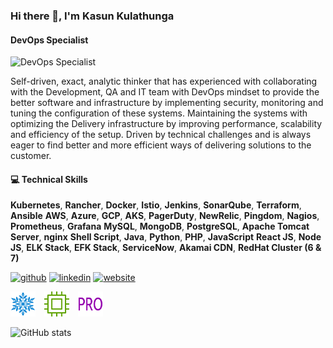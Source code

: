### Hi there 👋, I'm Kasun Kulathunga
#### DevOps Specialist
![DevOps Specialist](https://ibagroupit.com/wp-content/uploads/2020/05/banner_1300-357_devops.png)

Self-driven, exact, analytic thinker that has experienced with collaborating with the Development, QA and IT team with DevOps mindset to provide the better software and infrastructure by implementing security, monitoring and tuning the configuration of these systems. Maintaining the systems with optimizing the Delivery infrastructure by improving performance, scalability and efficiency of the setup. Driven by technical challenges and is always eager to find better and more efficient ways of delivering solutions to the customer.

#### 💻 Technical Skills

**Kubernetes**, **Rancher**, **Docker**, **Istio**, **Jenkins**, **SonarQube**, **Terraform**, **Ansible** 
**AWS**, **Azure**, **GCP**, **AKS**, **PagerDuty**, **NewRelic**, **Pingdom**, **Nagios**, **Prometheus**, **Grafana** 
**MySQL**, **MongoDB**, **PostgreSQL**, **Apache Tomcat Server**, **nginx** 
**Shell Script**, **Java**, **Python**, **PHP**, **JavaScript** 
**React JS**, **Node JS**, **ELK Stack**, **EFK Stack**, **ServiceNow**, **Akamai CDN**, **RedHat Cluster (6 & 7)** 



[<img src='https://cdn.jsdelivr.net/npm/simple-icons@3.0.1/icons/github.svg' alt='github' height='40'>](https://github.com/KasunKulathunga)  [<img src='https://cdn.jsdelivr.net/npm/simple-icons@3.0.1/icons/linkedin.svg' alt='linkedin' height='40'>](https://www.linkedin.com/in/kasun-kulathunga-206b2b99/)  [<img src='https://cdn.jsdelivr.net/npm/simple-icons@3.0.1/icons/icloud.svg' alt='website' height='40'>](https://kasunkulathungalk.netlify.app/)  

<a href='https://archiveprogram.github.com/'><img src='https://raw.githubusercontent.com/acervenky/animated-github-badges/master/assets/acbadge.gif' width='40' height='40'></a> <a href='https://docs.github.com/en/developers'><img src='https://raw.githubusercontent.com/acervenky/animated-github-badges/master/assets/devbadge.gif' width='40' height='40'></a> <a href='https://github.com/pricing'><img src='https://raw.githubusercontent.com/acervenky/animated-github-badges/master/assets/pro.gif' width='40' height='40'></a> 

![GitHub stats](https://github-readme-stats.vercel.app/api?username=KasunKulathunga&show_icons=true)  

